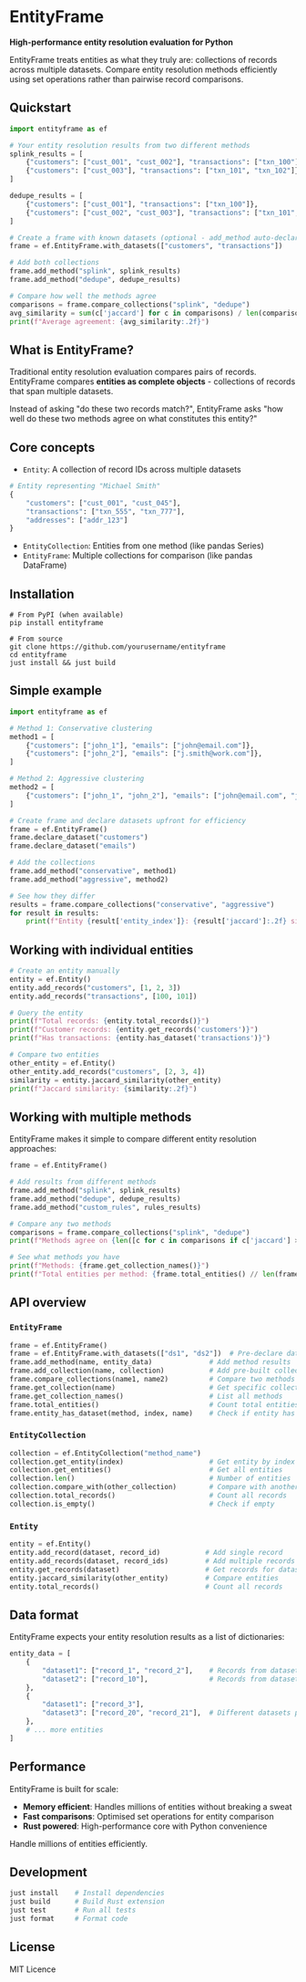 # EntityFrame

**High-performance entity resolution evaluation for Python**

EntityFrame treats entities as what they truly are: collections of records across multiple datasets. Compare entity resolution methods efficiently using set operations rather than pairwise record comparisons.

## Quickstart

```python
import entityframe as ef

# Your entity resolution results from two different methods
splink_results = [
    {"customers": ["cust_001", "cust_002"], "transactions": ["txn_100"]},
    {"customers": ["cust_003"], "transactions": ["txn_101", "txn_102"]},
]

dedupe_results = [
    {"customers": ["cust_001"], "transactions": ["txn_100"]},
    {"customers": ["cust_002", "cust_003"], "transactions": ["txn_101", "txn_102"]},
]

# Create a frame with known datasets (optional - add_method auto-declares)
frame = ef.EntityFrame.with_datasets(["customers", "transactions"])

# Add both collections
frame.add_method("splink", splink_results)
frame.add_method("dedupe", dedupe_results)

# Compare how well the methods agree
comparisons = frame.compare_collections("splink", "dedupe")
avg_similarity = sum(c['jaccard'] for c in comparisons) / len(comparisons)
print(f"Average agreement: {avg_similarity:.2f}")
```

## What is EntityFrame?

Traditional entity resolution evaluation compares pairs of records. EntityFrame compares **entities as complete objects** - collections of records that span multiple datasets.

Instead of asking "do these two records match?", EntityFrame asks "how well do these two methods agree on what constitutes this entity?"

## Core concepts

* `Entity`: A collection of record IDs across multiple datasets

```python
# Entity representing "Michael Smith"
{
    "customers": ["cust_001", "cust_045"],
    "transactions": ["txn_555", "txn_777"], 
    "addresses": ["addr_123"]
}
```

* `EntityCollection`: Entities from one method (like pandas Series)  
* `EntityFrame`: Multiple collections for comparison (like pandas DataFrame)

## Installation

```shell
# From PyPI (when available)
pip install entityframe

# From source
git clone https://github.com/yourusername/entityframe
cd entityframe
just install && just build
```

## Simple example

```python
import entityframe as ef

# Method 1: Conservative clustering
method1 = [
    {"customers": ["john_1"], "emails": ["john@email.com"]},
    {"customers": ["john_2"], "emails": ["j.smith@work.com"]},
]

# Method 2: Aggressive clustering  
method2 = [
    {"customers": ["john_1", "john_2"], "emails": ["john@email.com", "j.smith@work.com"]},
]

# Create frame and declare datasets upfront for efficiency
frame = ef.EntityFrame()
frame.declare_dataset("customers")
frame.declare_dataset("emails")

# Add the collections
frame.add_method("conservative", method1)
frame.add_method("aggressive", method2)

# See how they differ
results = frame.compare_collections("conservative", "aggressive")
for result in results:
    print(f"Entity {result['entity_index']}: {result['jaccard']:.2f} similarity")
```

## Working with individual entities

```python
# Create an entity manually
entity = ef.Entity()
entity.add_records("customers", [1, 2, 3])
entity.add_records("transactions", [100, 101])

# Query the entity
print(f"Total records: {entity.total_records()}")
print(f"Customer records: {entity.get_records('customers')}")
print(f"Has transactions: {entity.has_dataset('transactions')}")

# Compare two entities
other_entity = ef.Entity()
other_entity.add_records("customers", [2, 3, 4])
similarity = entity.jaccard_similarity(other_entity)
print(f"Jaccard similarity: {similarity:.2f}")
```

## Working with multiple methods

EntityFrame makes it simple to compare different entity resolution approaches:

```python
frame = ef.EntityFrame()

# Add results from different methods
frame.add_method("splink", splink_results)
frame.add_method("dedupe", dedupe_results) 
frame.add_method("custom_rules", rules_results)

# Compare any two methods
comparisons = frame.compare_collections("splink", "dedupe")
print(f"Methods agree on {len([c for c in comparisons if c['jaccard'] > 0.8])} entities")

# See what methods you have
print(f"Methods: {frame.get_collection_names()}")
print(f"Total entities per method: {frame.total_entities() // len(frame.get_collection_names())}")
```

## API overview

### `EntityFrame`

```python
frame = ef.EntityFrame()
frame = ef.EntityFrame.with_datasets(["ds1", "ds2"])  # Pre-declare datasets (optional)
frame.add_method(name, entity_data)              # Add method results 
frame.add_collection(name, collection)           # Add pre-built collection  
frame.compare_collections(name1, name2)          # Compare two methods
frame.get_collection(name)                       # Get specific collection
frame.get_collection_names()                     # List all methods
frame.total_entities()                           # Count total entities
frame.entity_has_dataset(method, index, name)    # Check if entity has dataset
```

### `EntityCollection`

```python
collection = ef.EntityCollection("method_name")
collection.get_entity(index)                     # Get entity by index
collection.get_entities()                        # Get all entities
collection.len()                                 # Number of entities
collection.compare_with(other_collection)        # Compare with another collection
collection.total_records()                       # Count all records
collection.is_empty()                            # Check if empty
```

### `Entity`

```python
entity = ef.Entity()
entity.add_record(dataset, record_id)           # Add single record
entity.add_records(dataset, record_ids)         # Add multiple records
entity.get_records(dataset)                     # Get records for dataset
entity.jaccard_similarity(other_entity)         # Compare entities
entity.total_records()                          # Count all records
```

## Data format

EntityFrame expects your entity resolution results as a list of dictionaries:

```python
entity_data = [
    {
        "dataset1": ["record_1", "record_2"],    # Records from dataset1
        "dataset2": ["record_10"],               # Records from dataset2
    },
    {
        "dataset1": ["record_3"],
        "dataset3": ["record_20", "record_21"],  # Different datasets per entity
    },
    # ... more entities
]
```

## Performance

EntityFrame is built for scale:

- **Memory efficient**: Handles millions of entities without breaking a sweat
- **Fast comparisons**: Optimised set operations for entity comparison
- **Rust powered**: High-performance core with Python convenience

Handle millions of entities efficiently.

## Development

```bash
just install    # Install dependencies
just build      # Build Rust extension  
just test       # Run all tests
just format     # Format code
```

## License

MIT Licence
